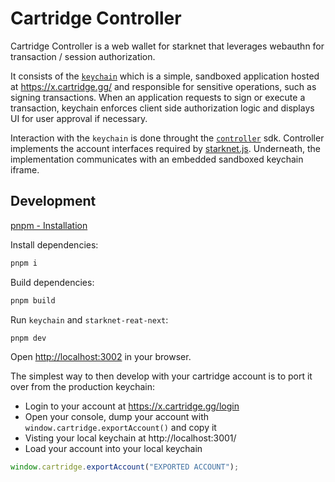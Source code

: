 # Cartridge Controller

Cartridge Controller is a web wallet for starknet that leverages webauthn for
transaction / session authorization.

It consists of the [`keychain`](packages/keychain) which is a simple, sandboxed
application hosted at https://x.cartridge.gg/ and responsible for sensitive
operations, such as signing transactions. When an application requests to sign
or execute a transaction, keychain enforces client side authorization logic and
displays UI for user approval if necessary.

Interaction with the `keychain` is done throught the
[`controller`](packages/controller) sdk. Controller implements the account
interfaces required by [starknet.js](https://github.com/0xs34n/starknet.js).
Underneath, the implementation communicates with an embedded sandboxed keychain
iframe.

## Development

[pnpm - Installation](https://pnpm.io/installation)

Install dependencies:

```sh
pnpm i
```

Build dependencies:

```sh
pnpm build
```

Run `keychain` and `starknet-reat-next`:

```sh
pnpm dev
```

Open <http://localhost:3002> in your browser.

The simplest way to then develop with your cartridge account is to port it over
from the production keychain:

- Login to your account at https://x.cartridge.gg/login
- Open your console, dump your account with `window.cartridge.exportAccount()`
  and copy it
- Visting your local keychain at http://localhost:3001/
- Load your account into your local keychain

```js
window.cartridge.exportAccount("EXPORTED ACCOUNT");
```
